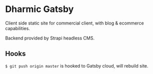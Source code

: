 # Dharmic Gatsby
Client side static site for commercial client, with blog & ecommerce capabilities.

Backend provided by Strapi headless CMS.


## Hooks
``$ git push origin master`` is hooked to Gatsby cloud, will rebuild site.
